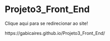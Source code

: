 # Projeto3_Front_End

<p> Clique aqui para se redirecionar ao site!</p>
https://gabicaires.github.io/Projeto3_Front_End/
